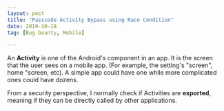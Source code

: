 ```yaml
---
layout: post
title: "Passcode Activity Bypass using Race Condition"
date: 2019-10-18
tag: [Bug bounty, Mobile]

---
```



An **Activity** is one of the Android's component in an app. It is the screen that the user sees on a mobile app. (For example, the setting's "screen", home "screen, etc). A simple app could have one while more complicated ones could have dozens.

From a security perspective, I normally check if Activities are **exported**, meaning if they can be directly called by other applications.

